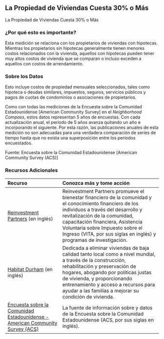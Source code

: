 ## La Propiedad de Viviendas Cuesta 30% o Más
La Propiedad de Viviendas Cuesta 30% o Más

### ¿Por qué esto es importante?
Esta medición se relaciona con los propietarios de viviendas con hipotecas. Mientras los propietarios sin hipotecas generalmente tienen menores costos relacionados con la vivienda, aquellos con hipotecas pueden tener muy altos costos de vivienda que se comparan o incluso exceden a aquellos con costos de arrendamiento.

### Sobre los Datos
Esto incluye costos de propiedad mensuales seleccionados, tales como hipoteca o deudas similares, impuestos, seguros, servicios públicos y pagos de cuotas de condominios o asociaciones de propietarios. 

Como con todas las mediciones de la Encuesta sobre la Comunidad Estadounidense \[American Community Survey] en el <i>Neighborhood Compass</i>, estos datos representan 5 años de encuestas. Con cada actualización anual, el período de 5 años avanza quitando un año e incorporando el siguiente. Por esta razón, las publicaciones anuales de esta medición no son adecuadas para una verdadera comparación de series de tiempo hasta que no exista una superposición entre los períodos encuestados.

Fuente: Encuesta sobre la Comunidad Estadounidense \[American Community Survey (ACS)]

### Recursos Adicionales
|Recurso | Conozca más y tome acción |
|:--- | :--- |
|[Reinvestment Partners](http://www.reinvestmentpartners.org/) (en inglés) | Reinvestment Partners promueve el bienestar financiero de la comunidad y el conocimiento financiero de los individuos a través del desarrollo y revitalización de la comunidad, capacitación financiera, Asistencia Voluntaria sobre Impuesto sobre el Ingreso (VITA, por sus siglas en inglés) y programas de investigación.
|[Habitat Durham](http://www.durhamhabitat.org/) (en inglés) | Dedicada a eliminar viviendas de baja calidad tanto local como a nivel mundial, a través de la construcción, rehabilitación y preservación de hogares, abogando por políticas justas de vivienda, y proporcionando entrenamiento y acceso a recursos para ayudar a las familias a mejorar su condición de vivienda.
|[Encuesta sobre la Comunidad Estadounidense - American Community Survey (ACS)](https://www2.census.gov/programs-surveys/acs/main/language_brochures/ACS_QandA_SPA_18.pdf?#) | La fuente de información sobre y datos de la Encuesta sobre la Comunidad Estadounidense (ACS, por sus siglas en inglés).
